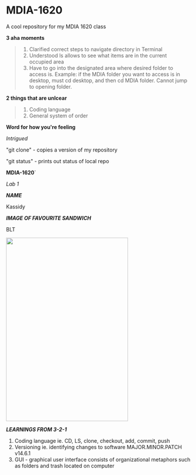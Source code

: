 # MDIA-1620
A cool repository for my MDIA 1620 class

**3 aha moments**

> 1. Clarified correct steps to navigate directory in Terminal
> 2. Understood ls allows to see what items are in the current occupied area
> 3. Have to go into the designated area where desired folder to access is. Example: if the MDIA folder you want to access is in desktop, must cd desktop, and then cd MDIA folder. Cannot jump to opening folder.

**2 things that are unlcear**
> 1. Coding language
> 2. General system of order

**Word for how you're feeling**

*Intrigued*

"git clone" - copies a version of my repository

"git status" - prints out status of local repo

**MDIA-1620**`

*Lab 1*

***NAME***

Kassidy

***IMAGE OF FAVOURITE SANDWICH***

BLT

<img src="https://littlesunnykitchen.com/wp-content/uploads/2022/07/BLT-Sandwich-1.jpg" width="333.25" height="500">

***LEARNINGS FROM 3-2-1***
<ol>
<li>Coding language ie. CD, LS, clone, checkout, add, commit, push</li>
<li>Versioning ie. identifying changes to software MAJOR.MINOR.PATCH v14.6.1</li>
<li>GUI - graphical user interface consists of organizational metaphors such as folders and trash located on computer</li>
</ol>
